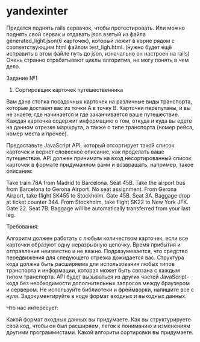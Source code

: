 # yandexinter

Придется поднять rails сервачок, чтобы протестировать. Или можно поднять свой сервак и отдавать json взятый из файла generated_light.json(6 карточек), который лежит в корне рядом с соответствующим html файлом test_ligh.html. (нужно будет ещё исправить в этом файле путь до json, изначально он настроен на rails) Очень странно отрабатывают циклы алгоритма, не могу понять в чем дело. 

Задание №1

1. Сортировщик карточек путешественника

Вам дана стопка посадочных карточек на различные виды транспорта, которые доставят вас из точки A в точку B. Карточки перепутаны, и вы не знаете, где начинается и где заканчивается ваше путешествие. Каждая карточка содержит информацию о том, откуда и куда вы едете на данном отрезке маршрута, а также о типе транспорта (номер рейса, номер места и прочее).

Предоставьте JavaScript API, который отсортирует такой список карточек и вернет словесное описание, как проделать ваше путешествие. API должен принимать на вход несортированный список карточек в формате придуманном вами и возвращать, например, такое описание:

Take train 78A from Madrid to Barcelona. Seat 45B.
Take the airport bus from Barcelona to Gerona Airport. No seat assignment.
From Gerona Airport, take flight SK455 to Stockholm. Gate 45B. Seat 3A. Baggage drop at ticket counter 344.
From Stockholm, take flight SK22 to New York JFK. Gate 22. Seat 7B. Baggage will be automatically transferred from your last leg.

Требования:

Алгоритм должен работать с любым количеством карточек, если все карточки образуют одну неразрывную цепочку.
Время прибытия и отправления неизвестно и не важно. Подразумевается, что средство передвижения для следующего отрезка дожидается вас.
Структура кода должна быть расширяема для использования любых типов транспорта и информации, которая может быть связана с каждым типом транспорта.
API будет вызываться из других частей JavaScript-кода без необходимости дополнительных запросов между браузером и сервером.
Не используйте библиотеки и фреймворки, напишите все с нуля.
Задокументируйте в коде формат входных и выходных данных.

Что нас интересует:

Какой формат входных данных вы придумаете.
Как вы структурируете свой код, чтобы он был расширяем, легок к пониманию и изменениям другими программистами.
Какой алгоритм сортировки вы придумаете.
